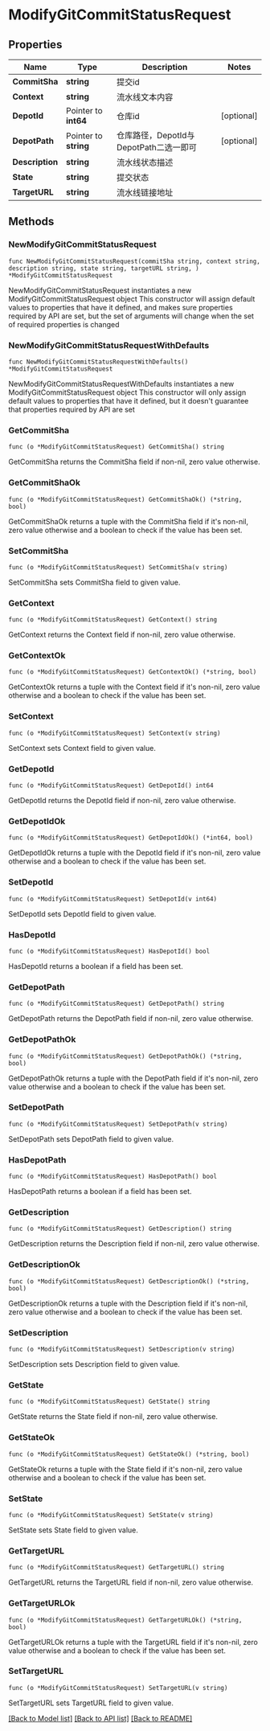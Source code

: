 # ModifyGitCommitStatusRequest

## Properties

Name | Type | Description | Notes
------------ | ------------- | ------------- | -------------
**CommitSha** | **string** | 提交id | 
**Context** | **string** | 流水线文本内容 | 
**DepotId** | Pointer to **int64** | 仓库id | [optional] 
**DepotPath** | Pointer to **string** | 仓库路径，DepotId与DepotPath二选一即可 | [optional] 
**Description** | **string** | 流水线状态描述 | 
**State** | **string** | 提交状态 | 
**TargetURL** | **string** | 流水线链接地址 | 

## Methods

### NewModifyGitCommitStatusRequest

`func NewModifyGitCommitStatusRequest(commitSha string, context string, description string, state string, targetURL string, ) *ModifyGitCommitStatusRequest`

NewModifyGitCommitStatusRequest instantiates a new ModifyGitCommitStatusRequest object
This constructor will assign default values to properties that have it defined,
and makes sure properties required by API are set, but the set of arguments
will change when the set of required properties is changed

### NewModifyGitCommitStatusRequestWithDefaults

`func NewModifyGitCommitStatusRequestWithDefaults() *ModifyGitCommitStatusRequest`

NewModifyGitCommitStatusRequestWithDefaults instantiates a new ModifyGitCommitStatusRequest object
This constructor will only assign default values to properties that have it defined,
but it doesn't guarantee that properties required by API are set

### GetCommitSha

`func (o *ModifyGitCommitStatusRequest) GetCommitSha() string`

GetCommitSha returns the CommitSha field if non-nil, zero value otherwise.

### GetCommitShaOk

`func (o *ModifyGitCommitStatusRequest) GetCommitShaOk() (*string, bool)`

GetCommitShaOk returns a tuple with the CommitSha field if it's non-nil, zero value otherwise
and a boolean to check if the value has been set.

### SetCommitSha

`func (o *ModifyGitCommitStatusRequest) SetCommitSha(v string)`

SetCommitSha sets CommitSha field to given value.


### GetContext

`func (o *ModifyGitCommitStatusRequest) GetContext() string`

GetContext returns the Context field if non-nil, zero value otherwise.

### GetContextOk

`func (o *ModifyGitCommitStatusRequest) GetContextOk() (*string, bool)`

GetContextOk returns a tuple with the Context field if it's non-nil, zero value otherwise
and a boolean to check if the value has been set.

### SetContext

`func (o *ModifyGitCommitStatusRequest) SetContext(v string)`

SetContext sets Context field to given value.


### GetDepotId

`func (o *ModifyGitCommitStatusRequest) GetDepotId() int64`

GetDepotId returns the DepotId field if non-nil, zero value otherwise.

### GetDepotIdOk

`func (o *ModifyGitCommitStatusRequest) GetDepotIdOk() (*int64, bool)`

GetDepotIdOk returns a tuple with the DepotId field if it's non-nil, zero value otherwise
and a boolean to check if the value has been set.

### SetDepotId

`func (o *ModifyGitCommitStatusRequest) SetDepotId(v int64)`

SetDepotId sets DepotId field to given value.

### HasDepotId

`func (o *ModifyGitCommitStatusRequest) HasDepotId() bool`

HasDepotId returns a boolean if a field has been set.

### GetDepotPath

`func (o *ModifyGitCommitStatusRequest) GetDepotPath() string`

GetDepotPath returns the DepotPath field if non-nil, zero value otherwise.

### GetDepotPathOk

`func (o *ModifyGitCommitStatusRequest) GetDepotPathOk() (*string, bool)`

GetDepotPathOk returns a tuple with the DepotPath field if it's non-nil, zero value otherwise
and a boolean to check if the value has been set.

### SetDepotPath

`func (o *ModifyGitCommitStatusRequest) SetDepotPath(v string)`

SetDepotPath sets DepotPath field to given value.

### HasDepotPath

`func (o *ModifyGitCommitStatusRequest) HasDepotPath() bool`

HasDepotPath returns a boolean if a field has been set.

### GetDescription

`func (o *ModifyGitCommitStatusRequest) GetDescription() string`

GetDescription returns the Description field if non-nil, zero value otherwise.

### GetDescriptionOk

`func (o *ModifyGitCommitStatusRequest) GetDescriptionOk() (*string, bool)`

GetDescriptionOk returns a tuple with the Description field if it's non-nil, zero value otherwise
and a boolean to check if the value has been set.

### SetDescription

`func (o *ModifyGitCommitStatusRequest) SetDescription(v string)`

SetDescription sets Description field to given value.


### GetState

`func (o *ModifyGitCommitStatusRequest) GetState() string`

GetState returns the State field if non-nil, zero value otherwise.

### GetStateOk

`func (o *ModifyGitCommitStatusRequest) GetStateOk() (*string, bool)`

GetStateOk returns a tuple with the State field if it's non-nil, zero value otherwise
and a boolean to check if the value has been set.

### SetState

`func (o *ModifyGitCommitStatusRequest) SetState(v string)`

SetState sets State field to given value.


### GetTargetURL

`func (o *ModifyGitCommitStatusRequest) GetTargetURL() string`

GetTargetURL returns the TargetURL field if non-nil, zero value otherwise.

### GetTargetURLOk

`func (o *ModifyGitCommitStatusRequest) GetTargetURLOk() (*string, bool)`

GetTargetURLOk returns a tuple with the TargetURL field if it's non-nil, zero value otherwise
and a boolean to check if the value has been set.

### SetTargetURL

`func (o *ModifyGitCommitStatusRequest) SetTargetURL(v string)`

SetTargetURL sets TargetURL field to given value.



[[Back to Model list]](../README.md#documentation-for-models) [[Back to API list]](../README.md#documentation-for-api-endpoints) [[Back to README]](../README.md)


